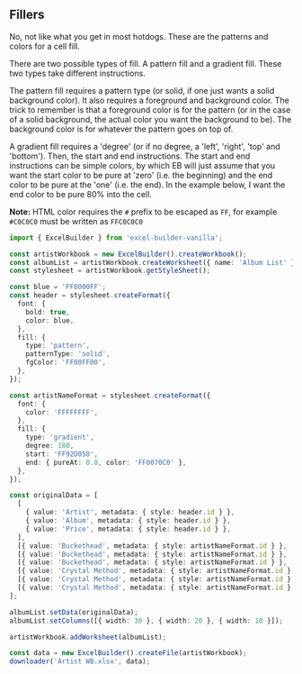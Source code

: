 ## Fillers

No, not like what you get in most hotdogs. These are the patterns and colors for a cell fill.

There are two possible types of fill. A pattern fill and a gradient fill. These two types take different instructions.

The pattern fill requires a pattern type (or solid, if one just wants a solid background color). It also requires a foreground and background color. The trick to remember is that a foreground color is for the pattern (or in the case of a solid background, the actual color you want the background to be). The background color is for whatever the pattern goes on top of.

A gradient fill requires a 'degree' (or if no degree, a 'left', 'right', 'top' and 'bottom'). Then, the start and end instructions. The start and end instructions can be simple colors, by which EB will just assume that you want the start color to be pure at 'zero' (i.e. the beginning) and the end color to be pure at the 'one' (i.e. the end). In the example below, I want the end color to be pure 80% into the cell.

**Note:** HTML color requires the `#` prefix to be escaped as `FF`, for example `#C0C0C0` must be written as `FFC0C0C0`

```ts
import { ExcelBuilder } from 'excel-builder-vanilla';

const artistWorkbook = new ExcelBuilder().createWorkbook();
const albumList = artistWorkbook.createWorksheet({ name: 'Album List' });
const stylesheet = artistWorkbook.getStyleSheet();

const blue = 'FF0000FF';
const header = stylesheet.createFormat({
  font: {
    bold: true,
    color: blue,
  },
  fill: {
    type: 'pattern',
    patternType: 'solid',
    fgColor: 'FF00FF00',
  },
});

const artistNameFormat = stylesheet.createFormat({
  font: {
    color: 'FFFFFFFF',
  },
  fill: {
    type: 'gradient',
    degree: 180,
    start: 'FF92D050',
    end: { pureAt: 0.8, color: 'FF0070C0' },
  },
});

const originalData = [
  [
    { value: 'Artist', metadata: { style: header.id } },
    { value: 'Album', metadata: { style: header.id } },
    { value: 'Price', metadata: { style: header.id } },
  ],
  [{ value: 'Buckethead', metadata: { style: artistNameFormat.id } }, 'Albino Slug', 8.99],
  [{ value: 'Buckethead', metadata: { style: artistNameFormat.id } }, 'Electric Tears', 13.99],
  [{ value: 'Buckethead', metadata: { style: artistNameFormat.id } }, 'Colma', 11.34],
  [{ value: 'Crystal Method', metadata: { style: artistNameFormat.id } }, 'Vegas', 10.54],
  [{ value: 'Crystal Method', metadata: { style: artistNameFormat.id } }, 'Tweekend', 10.64],
  [{ value: 'Crystal Method', metadata: { style: artistNameFormat.id } }, 'Divided By Night', 8.99],
];

albumList.setData(originalData);
albumList.setColumns([{ width: 30 }, { width: 20 }, { width: 10 }]);

artistWorkbook.addWorksheet(albumList);

const data = new ExcelBuilder().createFile(artistWorkbook);
downloader('Artist WB.xlsx', data);
```
